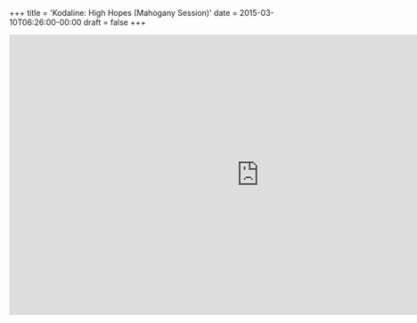 +++
title = 'Kodaline: High Hopes (Mahogany Session)'
date = 2015-03-10T06:26:00-00:00
draft = false
+++

<iframe width="896" height="504" src="https://www.youtube.com/embed/PuX6YwZDUuk?si=8fpE0k3KLBEQ85SO" title="YouTube video player" frameborder="0" allow="accelerometer; autoplay; clipboard-write; encrypted-media; gyroscope; picture-in-picture; web-share" referrerpolicy="strict-origin-when-cross-origin" allowfullscreen></iframe>
